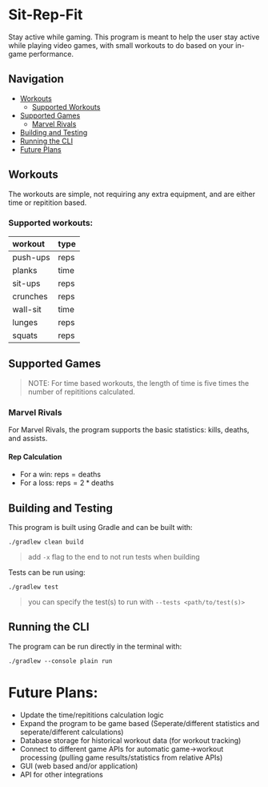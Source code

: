 # Sit-Rep-Fit
Stay active while gaming. This program is meant to help the user stay active while playing video games, with small workouts to do based on your in-game performance.

## Navigation
* [Workouts](#workouts)
  * [Supported Workouts](#supported-workouts)
* [Supported Games](#supported-games)
  * [Marvel Rivals](#marvel-rivals)
* [Building and Testing](#building-and-testing)
* [Running the CLI](#running-the-cli)
* [Future Plans](#future-plans)

## Workouts

The workouts are simple, not requiring any extra equipment, and are either time or repitition based.

### Supported workouts:
| workout | type |
| :--- | :--- |
| push-ups | reps |
| planks | time |
| sit-ups | reps |
| crunches | reps |
| wall-sit | time |
| lunges | reps |
| squats | reps |

## Supported Games

> NOTE: For time based workouts, the length of time is five times the number of repititions calculated.

### Marvel Rivals
For Marvel Rivals, the program supports the basic statistics: kills, deaths, and assists.

#### Rep Calculation
- For a win: $\text{reps}=\text{deaths}$
- For a loss: $\text{reps} = 2*\text{deaths}$

## Building and Testing

This program is built using Gradle and can be built with:
```
./gradlew clean build
```
> add `-x` flag to the end to not run tests when building

Tests can be run using:
```
./gradlew test
```
> you can specify the test(s) to run with `--tests <path/to/test(s)>`

## Running the CLI

The program can be run directly in the terminal with:
```
./gradlew --console plain run
```

# Future Plans:

* Update the time/repititions calculation logic
* Expand the program to be game based (Seperate/different statistics and seperate/different calculations)
* Database storage for historical workout data (for workout tracking)
* Connect to different game APIs for automatic game->workout processing (pulling game results/statistics from relative APIs)
* GUI (web based and/or application)
* API for other integrations
